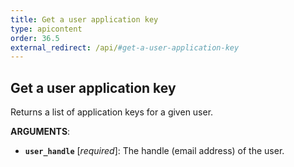```yaml
---
title: Get a user application key
type: apicontent
order: 36.5
external_redirect: /api/#get-a-user-application-key
---
```


## Get a user application key

Returns a list of application keys for a given user.

**ARGUMENTS**:

* **`user_handle`** [*required*]:
    The handle (email address) of the user.
